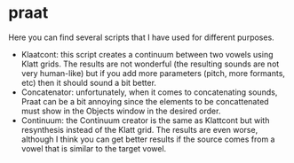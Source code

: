 # praat
Here you can find several scripts that I have used for different purposes. 
<ul>
  <li>Klaatcont: this script creates a continuum between two vowels using Klatt grids. The results are not wonderful (the resulting sounds are not very human-like) but if you add more parameters (pitch, more formants, etc) then it should sound a bit better.</li>
  <li>Concatenator: unfortunately, when it comes to concatenating sounds, Praat can be a bit annoying since the elements to be concattenated must show in the Objects window in the desired order.</li>
  <li>Continuum: the Continuum creator is the same as Klattcont but with resynthesis instead of the Klatt grid. The results are even worse, although I think you can get better results if the source comes from a vowel that is similar to the target vowel. </li>
</ul>
